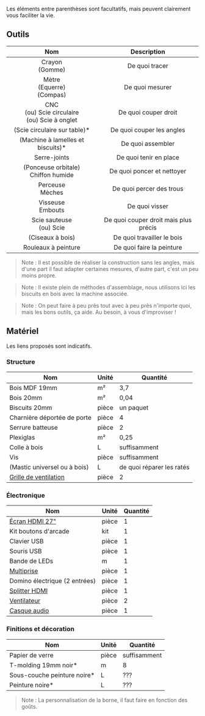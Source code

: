 Les éléments entre parenthèses sont facultatifs, mais peuvent clairement vous faciliter la vie.

## Outils

|                         Nom                         |              Description              |
|:---------------------------------------------------:|:-------------------------------------:|
|                 Crayon<br/>(Gomme)                  |            De quoi tracer             |
|          Mètre<br/>(Equerre)<br/>(Compas)           |            De quoi mesurer            |
| CNC<br/>(ou) Scie circulaire<br/>(ou) Scie à onglet |         De quoi couper droit          |
|            (Scie circulaire sur table)\*            |       De quoi couper les angles       |
|         (Machine à lamelles et biscuits)\*          |           De quoi assembler           |
|                    Serre-joints                     |        De quoi tenir en place         |
|       (Ponceuse orbitale)<br/>Chiffon humide        |      De quoi poncer et nettoyer       |
|                 Perceuse<br/>Mèches                 |       De quoi percer des trous        |
|                Visseuse<br/>Embouts                 |            De quoi visser             |
|             Scie sauteuse<br/>(ou) Scie             | De quoi couper droit mais plus précis |
|                  (Ciseaux à bois)                   |      De quoi travailler le bois       |
|                 Rouleaux à peinture                 |       De quoi faire la peinture       |

> Note : Il est possible de réaliser la construction sans les angles, mais d'une part il faut adapter certaines mesures, d'autre part, c'est un peu moins propre.

> Note : Il existe plein de méthodes d'assemblage, nous utilisons ici les biscuits en bois avec la machine associée.

> Note : On peut faire à peu près tout avec à peu près n'importe quoi, mais les bons outils, ça aide. Au besoin, à vous d'improviser !

## Matériel

Les liens proposés sont indicatifs.

### Structure

| Nom                                                                                                                                                                     | Unité | Quantité                  |
| ----------------------------------------------------------------------------------------------------------------------------------------------------------------------- | ----- | ------------------------- |
| Bois MDF 19mm                                                                                                                                                           | m²    | 3,7                       |
| Bois 20mm                                                                                                                                                               | m²    | 0,04                      |
| Biscuits 20mm                                                                                                                                                           | pièce | un paquet                 |
| Charnière déportée de porte                                                                                                                                             | pièce | 4                         |
| Serrure batteuse                                                                                                                                                        | pièce | 2                         |
| Plexiglas                                                                                                                                                               | m²    | 0,25                      |
| Colle à bois                                                                                                                                                            | L     | suffisamment              |
| Vis                                                                                                                                                                     | pièce | suffisamment              |
| (Mastic universel ou à bois)                                                                                                                                            | L     | de quoi réparer les ratés |
| [Grille de ventilation](https://www.digitec.ch/fr/s1/product/aquatuning-grille-de-ventilation-pour-ventilateur-axial-pour-80mm-noir-ventilateur-pc-accessoires-2451499) | pièce | 2                         |

### Électronique

| Nom                                                                                                             | Unité | Quantité |
| --------------------------------------------------------------------------------------------------------------- | ----- | -------- |
| [Écran HDMI 27"](https://www.digitec.ch/fr/s1/product/aoc-27b2da-1920-x-1080-pixels-27-moniteur-14006126)       | pièce | 1        |
| Kit boutons d'arcade                                                                                            | kit   | 1        |
| Clavier USB                                                                                                     | pièce | 1        |
| Souris USB                                                                                                      | pièce | 1        |
| Bande de LEDs                                                                                                   | m     | 1        |
| [Multiprise](https://www.digitec.ch/fr/s1/product/max-hauri-ligne-de-base-5-x-type-13-5-m-multiprise-17947995)                                                                                                 | pièce | 1        |
| Domino électrique (2 entrées)                                                                                   | pièce | 1        |
| [Splitter HDMI](https://www.digitec.ch/fr/s1/product/lindy-hdmi-splitter-compact-hub-13595061)                  | pièce | 1        |
| [Ventilateur](https://www.digitec.ch/fr/s1/product/arctic-f8-ventilateur-pwm-pst-80-mm-ventilateur-pc-15596302) | pièce | 2        |
| [Casque audio](https://www.digitec.ch/fr/s1/product/logilink-hs0052-filaire-casque-micro-de-bureau-17697310)    | pièce | 1         |

### Finitions et décoration

| Nom                         | Unité | Quantité     |
| --------------------------- | ----- | ------------ |
| Papier de verre             | pièce | suffisamment |
| T-molding 19mm noir*        | m     | 8            |
| Sous-couche peinture noire* | L     | ???          |
| Peinture noire*             | L     | ???          |

> Note : La personnalisation de la borne, il faut faire en fonction des goûts.
